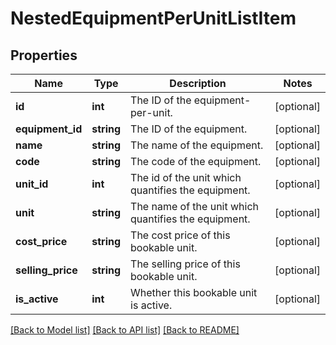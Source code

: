 # NestedEquipmentPerUnitListItem

## Properties
Name | Type | Description | Notes
------------ | ------------- | ------------- | -------------
**id** | **int** | The ID of the equipment-per-unit. | [optional] 
**equipment_id** | **string** | The ID of the equipment. | [optional] 
**name** | **string** | The name of the equipment. | [optional] 
**code** | **string** | The code of the equipment. | [optional] 
**unit_id** | **int** | The id of the unit which quantifies the equipment. | [optional] 
**unit** | **string** | The name of the unit which quantifies the equipment. | [optional] 
**cost_price** | **string** | The cost price of this bookable unit. | [optional] 
**selling_price** | **string** | The selling price of this bookable unit. | [optional] 
**is_active** | **int** | Whether this bookable unit is active. | [optional] 

[[Back to Model list]](../README.md#documentation-for-models) [[Back to API list]](../README.md#documentation-for-api-endpoints) [[Back to README]](../README.md)


